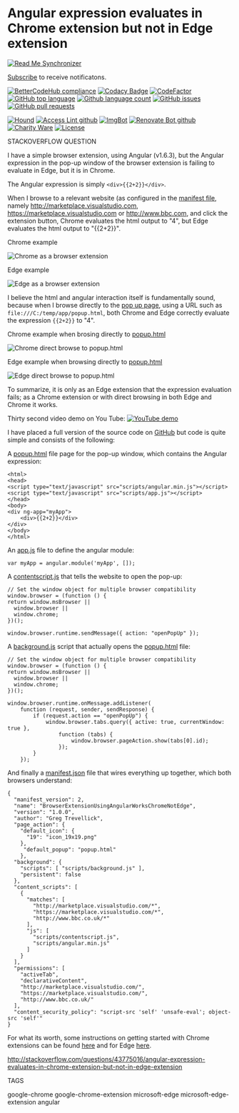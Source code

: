 # Angular expression evaluates in Chrome extension but not in Edge extension

<!--BadgesSTART-->
[![Read Me Synchronizer](https://img.shields.io/badge/-powered%20by%20read%20me%20synchronizer-brightgreen.svg)](https://github.com/undefined/ReadMeSynchronizer)
<!-- Powered by https://github.com/undefined/ReadMeSynchronizer -->

[Subscribe](https://github.com/GregTrevellick/BrowserExtensionUsingAngularWorksInChromeNotInEdge/subscription) to receive notificatons.

[![BetterCodeHub compliance](https://bettercodehub.com/edge/badge/GregTrevellick/BrowserExtensionUsingAngularWorksInChromeNotInEdge?branch=master)](https://bettercodehub.com/results/GregTrevellick/BrowserExtensionUsingAngularWorksInChromeNotInEdge)
[![Codacy Badge](https://api.codacy.com/project/badge/Grade/fbab92a148b146209eda380777abc7c5)](https://www.codacy.com/project/gtrevellick/BrowserExtensionUsingAngularWorksInChromeNotInEdge/dashboard?utm_source=github.com&amp;utm_medium=referral&amp;utm_content=GregTrevellick/BrowserExtensionUsingAngularWorksInChromeNotInEdge&amp;utm_campaign=Badge_Grade_Dashboard)
[![CodeFactor](https://www.codefactor.io/repository/github/GregTrevellick/BrowserExtensionUsingAngularWorksInChromeNotInEdge/badge)](https://www.codefactor.io/repository/github/GregTrevellick/BrowserExtensionUsingAngularWorksInChromeNotInEdge)
[![GitHub top language](https://img.shields.io/github/languages/top/GregTrevellick/BrowserExtensionUsingAngularWorksInChromeNotInEdge.svg)](https://github.com/GregTrevellick/BrowserExtensionUsingAngularWorksInChromeNotInEdge)
[![Github language count](https://img.shields.io/github/languages/count/GregTrevellick/BrowserExtensionUsingAngularWorksInChromeNotInEdge.svg)](https://github.com/GregTrevellick/BrowserExtensionUsingAngularWorksInChromeNotInEdge)
[![GitHub issues](https://img.shields.io/github/issues-raw/GregTrevellick/BrowserExtensionUsingAngularWorksInChromeNotInEdge.svg)](https://github.com/GregTrevellick/BrowserExtensionUsingAngularWorksInChromeNotInEdge/issues)
[![GitHub pull requests](https://img.shields.io/github/issues-pr-raw/GregTrevellick/BrowserExtensionUsingAngularWorksInChromeNotInEdge.svg)](https://github.com/GregTrevellick/BrowserExtensionUsingAngularWorksInChromeNotInEdge/pulls)














[![Hound](https://img.shields.io/badge/hound_ci-checked-brightgreen.svg)](https://houndci.com/)
[![Access Lint github](https://img.shields.io/badge/a11y-checked-brightgreen.svg)](https://www.accesslint.com)
[![ImgBot](https://img.shields.io/badge/images-optimized-brightgreen.svg)](https://imgbot.net/)
[![Renovate Bot github](https://img.shields.io/badge/renovatebot-checked-brightgreen.svg)](https://renovatebot.com/)
[![Charity Ware](https://img.shields.io/badge/charity%20ware-thank%20you-brightgreen.svg)](https://github.com/GregTrevellick/MiscellaneousArtefacts/wiki/Charity-Ware)
[![License](https://img.shields.io/github/license/gittools/gitlink.svg)](/LICENSE.txt)
<!--BadgesEND-->


STACKOVERFLOW QUESTION

I have a simple browser extension, using Angular (v1.6.3), but the Angular expression in the pop-up window of the browser extension is failing to evaluate in Edge, but it is in Chrome.

The Angular expression is simply ```<div>{{2+2}}</div>```.


When I browse to a relevant website (as configured in the [manifest file](https://github.com/GregTrevellick/BrowserExtensionUsingAngularWorksInChromeNotInEdge/blob/master/app/manifest.json), namely http://marketplace.visualstudio.com, https://marketplace.visualstudio.com or http://www.bbc.com, and click the extension button, Chrome evaluates the html output to "4", but Edge evaluates the html output to "{{2+2}}".    

Chrome example

![Chrome as a browser extension](http://i.imgur.com/9bFBu7I.png)

Edge example

![Edge as a browser extension](http://i.imgur.com/nAhgBEu.png)

I believe the html and angular interaction itself is fundamentally sound, because when I browse directly to the [pop up page](https://github.com/GregTrevellick/BrowserExtensionUsingAngularWorksInChromeNotInEdge/blob/master/app/popup.html), using a URL such as ```file:///C:/temp/app/popup.html```, both Chrome and Edge correctly evaluate the expression ```{{2+2}}``` to "4". 

Chrome example when brosing directly to [popup.html](https://github.com/GregTrevellick/BrowserExtensionUsingAngularWorksInChromeNotInEdge/blob/master/app/popup.html)

![Chrome direct browse to popup.html](http://i.imgur.com/hARYA8g.png)

Edge example when browsing directly to [popup.html](https://github.com/GregTrevellick/BrowserExtensionUsingAngularWorksInChromeNotInEdge/blob/master/app/popup.html)

![Edge direct browse to popup.html](http://i.imgur.com/38hIRKx.png)

To summarize, it is only as an Edge extension that the expression evaluation fails; as a Chrome extension or with direct browsing in both Edge and Chrome it works.

Thirty second video demo on You Tube:
[![YouTube demo](https://img.youtube.com/vi/MEk-0VzBGHo/0.jpg)](https://www.youtube.com/watch?v=MEk-0VzBGHo)

I have placed a full version of the source code on [GitHub](https://github.com/GregTrevellick/BrowserExtensionUsingAngularWorksInChromeNotInEdge) but code is quite simple and consists of the following:

A [popup.html](https://github.com/GregTrevellick/BrowserExtensionUsingAngularWorksInChromeNotInEdge/blob/master/app/popup.html) file page for the pop-up window, which contains the Angular expression:

    <html>
    <head>
    <script type="text/javascript" src="scripts/angular.min.js"></script>
    <script type="text/javascript" src="scripts/app.js"></script>
    </head>
    <body>
    <div ng-app="myApp">
        <div>{{2+2}}</div>
    </div>
    </body>
    </html>

An [app.js](https://github.com/GregTrevellick/BrowserExtensionUsingAngularWorksInChromeNotInEdge/blob/master/app/scripts/app.js) file to define the angular module:

    var myApp = angular.module('myApp', []);

A [contentscript.js](https://github.com/GregTrevellick/BrowserExtensionUsingAngularWorksInChromeNotInEdge/blob/master/app/scripts/contentscript.js) that tells the website to open the pop-up: 
 
    // Set the window object for multiple browser compatibility
    window.browser = (function () {
    return window.msBrowser ||
      window.browser ||
      window.chrome;
    })();

    window.browser.runtime.sendMessage({ action: "openPopUp" });


A [background.js](https://github.com/GregTrevellick/BrowserExtensionUsingAngularWorksInChromeNotInEdge/blob/master/app/scripts/background.js) script that actually opens the [popup.html](https://github.com/GregTrevellick/BrowserExtensionUsingAngularWorksInChromeNotInEdge/blob/master/app/popup.html) file:


    // Set the window object for multiple browser compatibility
    window.browser = (function () {
    return window.msBrowser ||
      window.browser ||
      window.chrome;
    })();
    
    window.browser.runtime.onMessage.addListener(
        function (request, sender, sendResponse) {
            if (request.action == "openPopUp") {
                window.browser.tabs.query({ active: true, currentWindow: true },
                    function (tabs) {
                        window.browser.pageAction.show(tabs[0].id);
                    });
            }
        });   

And finally a [manifest.json](https://github.com/GregTrevellick/BrowserExtensionUsingAngularWorksInChromeNotInEdge/blob/master/app/manifest.json) file that wires everything up together, which both browsers understand:

    {
      "manifest_version": 2,
      "name": "BrowserExtensionUsingAngularWorksChromeNotEdge",
      "version": "1.0.0",
      "author": "Greg Trevellick",
      "page_action": {
        "default_icon": {
          "19": "icon_19x19.png"
        },
         "default_popup": "popup.html"
        },
      "background": {
        "scripts": [ "scripts/background.js" ],
        "persistent": false
      },
      "content_scripts": [
        {
          "matches": [
            "http://marketplace.visualstudio.com/*",
            "https://marketplace.visualstudio.com/*",
            "http://www.bbc.co.uk/*"
          ],
          "js": [
            "scripts/contentscript.js",
            "scripts/angular.min.js"
          ]
        }
      ],
      "permissions": [
        "activeTab",
        "declarativeContent",
        "http://marketplace.visualstudio.com/",
        "https://marketplace.visualstudio.com/",
        "http://www.bbc.co.uk/"
      ],
      "content_security_policy": "script-src 'self' 'unsafe-eval'; object-src 'self'"
    }

For what its worth, some instructions on getting started with Chrome extensions can be found [here](https://developer.chrome.com/extensions/getstarted) and for Edge [here](https://channel9.msdn.com/Blogs/One-Dev-Minute/Debugging-Microsoft-Edge-Extensions).


http://stackoverflow.com/questions/43775016/angular-expression-evaluates-in-chrome-extension-but-not-in-edge-extension

TAGS

google-chrome 
google-chrome-extension
microsoft-edge
microsoft-edge-extension
angular
